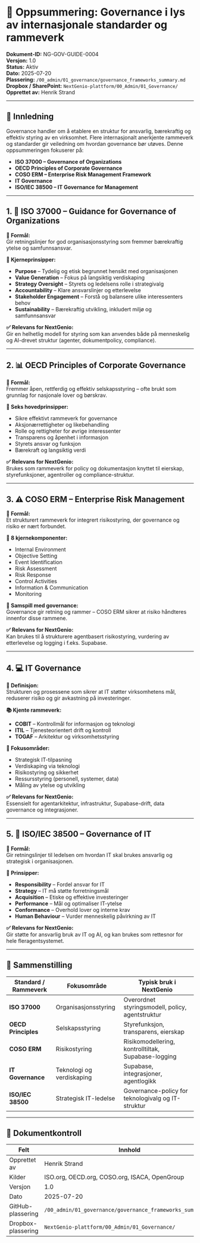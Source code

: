 # 📘 Oppsummering: Governance i lys av internasjonale standarder og rammeverk

**Dokument-ID:** NG-GOV-GUIDE-0004  
**Versjon:** 1.0  
**Status:** Aktiv  
**Dato:** 2025-07-20  
**Plassering:** `/00_admin/01_governance/governance_frameworks_summary.md`  
**Dropbox / SharePoint:** `NextGenio-plattform/00_Admin/01_Governance/`  
**Opprettet av:** Henrik Strand  

---

## 🎯 Innledning

Governance handler om å etablere en struktur for ansvarlig, bærekraftig og effektiv styring av en virksomhet. Flere internasjonalt anerkjente rammeverk og standarder gir veiledning om hvordan governance bør utøves. Denne oppsummeringen fokuserer på:

- **ISO 37000 – Governance of Organizations**  
- **OECD Principles of Corporate Governance**  
- **COSO ERM – Enterprise Risk Management Framework**  
- **IT Governance**  
- **ISO/IEC 38500 – IT Governance for Management**

---

## 1. 📘 ISO 37000 – Guidance for Governance of Organizations

**📌 Formål:**  
Gir retningslinjer for god organisasjonsstyring som fremmer bærekraftig ytelse og samfunnsansvar.

**🔑 Kjerneprinsipper:**
- **Purpose** – Tydelig og etisk begrunnet hensikt med organisasjonen  
- **Value Generation** – Fokus på langsiktig verdiskaping  
- **Strategy Oversight** – Styrets og ledelsens rolle i strategivalg  
- **Accountability** – Klare ansvarslinjer og etterlevelse  
- **Stakeholder Engagement** – Forstå og balansere ulike interessenters behov  
- **Sustainability** – Bærekraftig utvikling, inkludert miljø og samfunnsansvar  

**✅ Relevans for NextGenio:**  
Gir en helhetlig modell for styring som kan anvendes både på menneskelig og AI-drevet struktur (agenter, dokumentpolicy, compliance).

---

## 2. 📊 OECD Principles of Corporate Governance

**📌 Formål:**  
Fremmer åpen, rettferdig og effektiv selskapsstyring – ofte brukt som grunnlag for nasjonale lover og børskrav.

**🧩 Seks hovedprinsipper:**
- Sikre effektivt rammeverk for governance  
- Aksjonærrettigheter og likebehandling  
- Rolle og rettigheter for øvrige interessenter  
- Transparens og åpenhet i informasjon  
- Styrets ansvar og funksjon  
- Bærekraft og langsiktig verdi  

**✅ Relevans for NextGenio:**  
Brukes som rammeverk for policy og dokumentasjon knyttet til eierskap, styrefunksjoner, agentroller og compliance-struktur.

---

## 3. ⚠️ COSO ERM – Enterprise Risk Management

**📌 Formål:**  
Et strukturert rammeverk for integrert risikostyring, der governance og risiko er nært forbundet.

**🧩 8 kjernekomponenter:**
- Internal Environment  
- Objective Setting  
- Event Identification  
- Risk Assessment  
- Risk Response  
- Control Activities  
- Information & Communication  
- Monitoring  

**🔁 Samspill med governance:**  
Governance gir retning og rammer – COSO ERM sikrer at risiko håndteres innenfor disse rammene.

**✅ Relevans for NextGenio:**  
Kan brukes til å strukturere agentbasert risikostyring, vurdering av etterlevelse og logging i f.eks. Supabase.

---

## 4. 💻 IT Governance

**📌 Definisjon:**  
Strukturen og prosessene som sikrer at IT støtter virksomhetens mål, reduserer risiko og gir avkastning på investeringer.

**📚 Kjente rammeverk:**
- **COBIT** – Kontrollmål for informasjon og teknologi  
- **ITIL** – Tjenesteorientert drift og kontroll  
- **TOGAF** – Arkitektur og virksomhetsstyring  

**🔑 Fokusområder:**
- Strategisk IT-tilpasning  
- Verdiskaping via teknologi  
- Risikostyring og sikkerhet  
- Ressursstyring (personell, systemer, data)  
- Måling av ytelse og utvikling  

**✅ Relevans for NextGenio:**  
Essensielt for agentarkitektur, infrastruktur, Supabase-drift, data governance og integrasjoner.

---

## 5. 📐 ISO/IEC 38500 – Governance of IT

**📌 Formål:**  
Gir retningslinjer til ledelsen om hvordan IT skal brukes ansvarlig og strategisk i organisasjonen.

**🧩 Prinsipper:**
- **Responsibility** – Fordel ansvar for IT  
- **Strategy** – IT må støtte forretningsmål  
- **Acquisition** – Etiske og effektive investeringer  
- **Performance** – Mål og optimaliser IT-ytelse  
- **Conformance** – Overhold lover og interne krav  
- **Human Behaviour** – Vurder menneskelig påvirkning av IT  

**✅ Relevans for NextGenio:**  
Gir støtte for ansvarlig bruk av IT og AI, og kan brukes som rettesnor for hele fleragentsystemet.

---

## 🧠 Sammenstilling

| Standard / Rammeverk    | Fokusområde              | Typisk bruk i NextGenio                                  |
|--------------------------|---------------------------|-----------------------------------------------------------|
| **ISO 37000**            | Organisasjonsstyring      | Overordnet styringsmodell, policy, agentstruktur          |
| **OECD Principles**      | Selskapsstyring           | Styrefunksjon, transparens, eierskap                      |
| **COSO ERM**             | Risikostyring             | Risikomodellering, kontrolltiltak, Supabase-logging       |
| **IT Governance**        | Teknologi og verdiskaping | Supabase, integrasjoner, agentlogikk                      |
| **ISO/IEC 38500**        | Strategisk IT-ledelse     | Governance-policy for teknologivalg og IT-struktur        |

---

## 📄 Dokumentkontroll

| Felt               | Innhold                                                        |
|--------------------|----------------------------------------------------------------|
| Opprettet av       | Henrik Strand                                                  |
| Kilder             | ISO.org, OECD.org, COSO.org, ISACA, OpenGroup                  |
| Versjon            | 1.0                                                            |
| Dato               | 2025-07-20                                                     |
| GitHub-plassering  | `/00_admin/01_governance/governance_frameworks_summary.md`    |
| Dropbox-plassering| `NextGenio-plattform/00_Admin/01_Governance/`                  |
